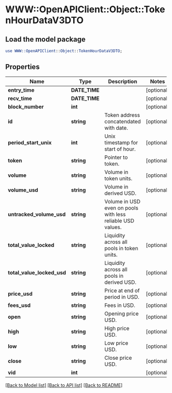# WWW::OpenAPIClient::Object::TokenHourDataV3DTO

## Load the model package
```perl
use WWW::OpenAPIClient::Object::TokenHourDataV3DTO;
```

## Properties
Name | Type | Description | Notes
------------ | ------------- | ------------- | -------------
**entry_time** | **DATE_TIME** |  | [optional] 
**recv_time** | **DATE_TIME** |  | [optional] 
**block_number** | **int** |  | [optional] 
**id** | **string** | Token address concatendated with date. | [optional] 
**period_start_unix** | **int** | Unix timestamp for start of hour. | [optional] 
**token** | **string** | Pointer to token. | [optional] 
**volume** | **string** | Volume in token units. | [optional] 
**volume_usd** | **string** | Volume in derived USD. | [optional] 
**untracked_volume_usd** | **string** | Volume in USD even on pools with less reliable USD values. | [optional] 
**total_value_locked** | **string** | Liquidity across all pools in token units. | [optional] 
**total_value_locked_usd** | **string** | Liquidity across all pools in derived USD. | [optional] 
**price_usd** | **string** | Price at end of period in USD. | [optional] 
**fees_usd** | **string** | Fees in USD. | [optional] 
**open** | **string** | Opening price USD. | [optional] 
**high** | **string** | High price USD. | [optional] 
**low** | **string** | Low price USD. | [optional] 
**close** | **string** | Close price USD. | [optional] 
**vid** | **int** |  | [optional] 

[[Back to Model list]](../README.md#documentation-for-models) [[Back to API list]](../README.md#documentation-for-api-endpoints) [[Back to README]](../README.md)



